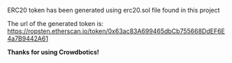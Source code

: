 ERC20 token has been generated using erc20.sol file found in this project

The url of the generated token is: https://ropsten.etherscan.io/token/0x63ac83A699465dbCb755668DdEF6E4a7B9442A61

**Thanks for using Crowdbotics!**